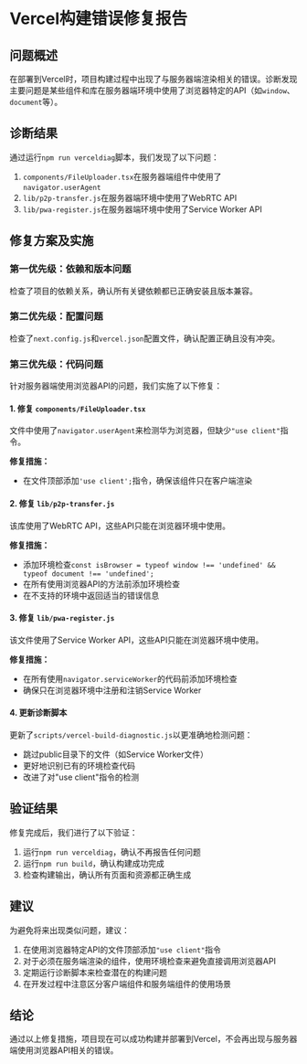 # Vercel构建错误修复报告

## 问题概述

在部署到Vercel时，项目构建过程中出现了与服务器端渲染相关的错误。诊断发现主要问题是某些组件和库在服务器端环境中使用了浏览器特定的API（如`window`、`document`等）。

## 诊断结果

通过运行`npm run verceldiag`脚本，我们发现了以下问题：

1. `components/FileUploader.tsx`在服务器端组件中使用了`navigator.userAgent`
2. `lib/p2p-transfer.js`在服务器端环境中使用了WebRTC API
3. `lib/pwa-register.js`在服务器端环境中使用了Service Worker API

## 修复方案及实施

### 第一优先级：依赖和版本问题

检查了项目的依赖关系，确认所有关键依赖都已正确安装且版本兼容。

### 第二优先级：配置问题

检查了`next.config.js`和`vercel.json`配置文件，确认配置正确且没有冲突。

### 第三优先级：代码问题

针对服务器端使用浏览器API的问题，我们实施了以下修复：

#### 1. 修复 `components/FileUploader.tsx`

文件中使用了`navigator.userAgent`来检测华为浏览器，但缺少`"use client"`指令。

**修复措施：**
- 在文件顶部添加`'use client';`指令，确保该组件只在客户端渲染

#### 2. 修复 `lib/p2p-transfer.js`

该库使用了WebRTC API，这些API只能在浏览器环境中使用。

**修复措施：**
- 添加环境检查`const isBrowser = typeof window !== 'undefined' && typeof document !== 'undefined';`
- 在所有使用浏览器API的方法前添加环境检查
- 在不支持的环境中返回适当的错误信息

#### 3. 修复 `lib/pwa-register.js`

该文件使用了Service Worker API，这些API只能在浏览器环境中使用。

**修复措施：**
- 在所有使用`navigator.serviceWorker`的代码前添加环境检查
- 确保只在浏览器环境中注册和注销Service Worker

#### 4. 更新诊断脚本

更新了`scripts/vercel-build-diagnostic.js`以更准确地检测问题：
- 跳过public目录下的文件（如Service Worker文件）
- 更好地识别已有的环境检查代码
- 改进了对"use client"指令的检测

## 验证结果

修复完成后，我们进行了以下验证：

1. 运行`npm run verceldiag`，确认不再报告任何问题
2. 运行`npm run build`，确认构建成功完成
3. 检查构建输出，确认所有页面和资源都正确生成

## 建议

为避免将来出现类似问题，建议：

1. 在使用浏览器特定API的文件顶部添加`"use client"`指令
2. 对于必须在服务端渲染的组件，使用环境检查来避免直接调用浏览器API
3. 定期运行诊断脚本来检查潜在的构建问题
4. 在开发过程中注意区分客户端组件和服务端组件的使用场景

## 结论

通过以上修复措施，项目现在可以成功构建并部署到Vercel，不会再出现与服务器端使用浏览器API相关的错误。